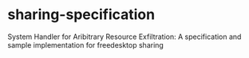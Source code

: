 # sharing-specification
System Handler for Aribitrary Resource Exfiltration: A specification and sample implementation for freedesktop sharing
